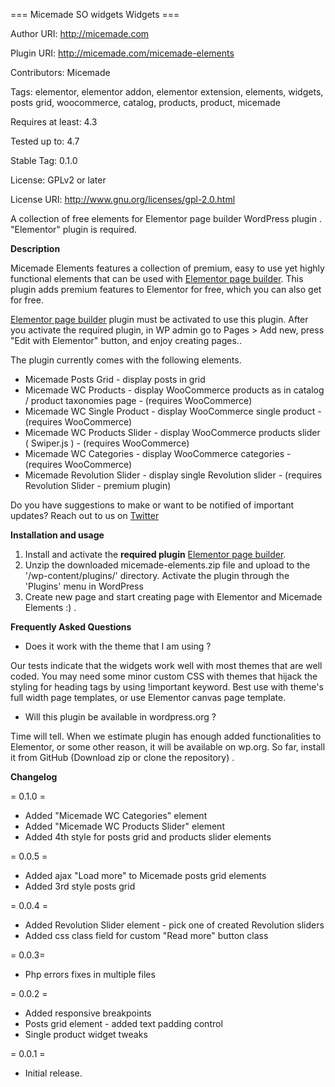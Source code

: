 === Micemade SO widgets Widgets ===

Author URI: http://micemade.com

Plugin URI: http://micemade.com/micemade-elements

Contributors: Micemade

Tags: elementor, elementor addon, elementor extension, elements, widgets, posts grid, woocommerce, catalog, products, product, micemade

Requires at least: 4.3

Tested up to: 4.7

Stable Tag: 0.1.0

License: GPLv2 or later

License URI: http://www.gnu.org/licenses/gpl-2.0.html


A collection of free elements for Elementor page builder WordPress plugin . "Elementor" plugin is required.

**Description**

Micemade Elements features a collection of premium, easy to use yet highly functional elements that can be used with [Elementor page builder](https://wordpress.org/plugins/elementor/). This plugin adds premium features to Elementor for free, which you can also get for free.

[Elementor page builder](https://wordpress.org/plugins/elementor/) plugin must be activated to use this plugin. After you activate the required plugin, in WP admin go to Pages > Add new, press "Edit with Elementor" button, and enjoy creating pages..


The plugin currently comes with the following elements.


* Micemade Posts Grid - display posts in grid
* Micemade WC Products	- display WooCommerce products as in catalog / product taxonomies page - (requires WooCommerce)
* Micemade WC Single Product - display WooCommerce single product - (requires WooCommerce)
* Micemade WC Products Slider - display WooCommerce products slider ( Swiper.js ) - (requires WooCommerce)
* Micemade WC Categories - display WooCommerce categories - (requires WooCommerce)
* Micemade Revolution Slider - display single Revolution slider - (requires Revolution Slider - premium plugin)


Do you have suggestions to make or want to be notified of important updates? Reach out to us on [Twitter](http://twitter.com/themicemade)

**Installation and usage**

1. Install and activate the **required plugin** [Elementor page builder](https://wordpress.org/plugins/elementor/).
2. Unzip the downloaded micemade-elements.zip file and upload to the '/wp-content/plugins/' directory. Activate the plugin through the 'Plugins' menu in WordPress
3. Create new page and start creating page with Elementor and Micemade Elements :) .


**Frequently Asked Questions**

* Does it work with the theme that I am using ?

Our tests indicate that the widgets work well with most themes that are well coded. You may need some minor custom CSS with themes that hijack the styling for heading tags by using !important keyword. Best use with theme's full width page templates, or use Elementor canvas page template.

* Will this plugin be available in wordpress.org ?

Time will tell. When we estimate plugin has enough added functionalities to Elementor, or some other reason, it will be available on wp.org. So far, install it from GitHub (Download zip or clone the repository) .

**Changelog**

= 0.1.0 =
* Added "Micemade WC Categories" element
* Added "Micemade WC Products Slider" element
* Added 4th style for posts grid and products slider elements

= 0.0.5 =
* Added ajax "Load more" to Micemade posts grid elements
* Added 3rd style posts grid

= 0.0.4 =
* Added Revolution Slider element - pick one of created Revolution sliders
* Added css class field for custom "Read more" button class

= 0.0.3=
* Php errors fixes in multiple files

= 0.0.2 =
* Added responsive breakpoints
* Posts grid element - added text padding control
* Single product widget tweaks

= 0.0.1 =
* Initial release.
